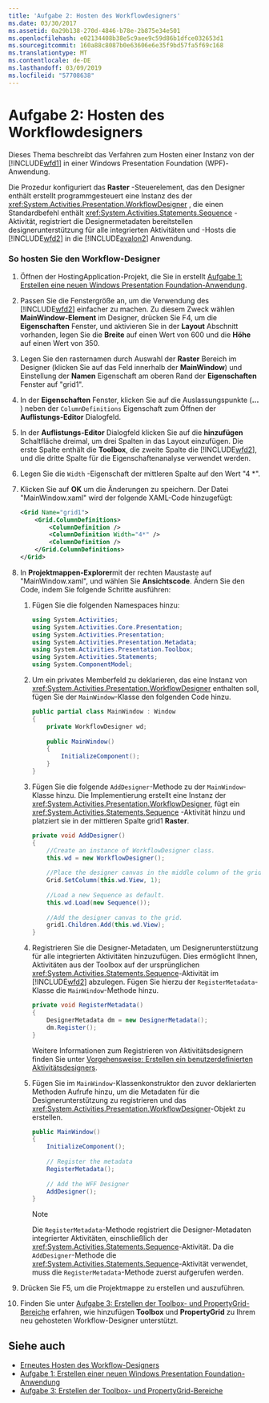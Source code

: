 ```yaml
---
title: 'Aufgabe 2: Hosten des Workflowdesigners'
ms.date: 03/30/2017
ms.assetid: 0a29b138-270d-4846-b78e-2b875e34e501
ms.openlocfilehash: e02134408b38e5c9aee9c59d86b1dfce032653d1
ms.sourcegitcommit: 160a88c8087b0e63606e6e35f9bd57fa5f69c168
ms.translationtype: MT
ms.contentlocale: de-DE
ms.lasthandoff: 03/09/2019
ms.locfileid: "57708638"
---
```

# <a name="task-2-host-the-workflow-designer"></a>Aufgabe 2: Hosten des Workflowdesigners
Dieses Thema beschreibt das Verfahren zum Hosten einer Instanz von der [!INCLUDE[wfd1](../../../includes/wfd1-md.md)] in einer Windows Presentation Foundation (WPF)-Anwendung.  
  
 Die Prozedur konfiguriert das **Raster** -Steuerelement, das den Designer enthält erstellt programmgesteuert eine Instanz des der <xref:System.Activities.Presentation.WorkflowDesigner> , die einen Standardbefehl enthält <xref:System.Activities.Statements.Sequence> -Aktivität, registriert die Designermetadaten bereitstellen designerunterstützung für alle integrierten Aktivitäten und -Hosts die [!INCLUDE[wfd2](../../../includes/wfd2-md.md)] in die [!INCLUDE[avalon2](../../../includes/avalon2-md.md)] Anwendung.  
  
### <a name="to-host-the-workflow-designer"></a>So hosten Sie den Workflow-Designer  
  
1.  Öffnen der HostingApplication-Projekt, die Sie in erstellt [Aufgabe 1: Erstellen eine neuen Windows Presentation Foundation-Anwendung](task-1-create-a-new-wpf-app.md).  
  
2.  Passen Sie die Fenstergröße an, um die Verwendung des [!INCLUDE[wfd2](../../../includes/wfd2-md.md)] einfacher zu machen. Zu diesem Zweck wählen **MainWindow-Element** im Designer, drücken Sie F4, um die **Eigenschaften** Fenster, und aktivieren Sie in der **Layout** Abschnitt vorhanden, legen Sie die **Breite** auf einen Wert von 600 und die **Höhe** auf einen Wert von 350.  
  
3.  Legen Sie den rasternamen durch Auswahl der **Raster** Bereich im Designer (klicken Sie auf das Feld innerhalb der **MainWindow**) und Einstellung der **Namen** Eigenschaft am oberen Rand der  **Eigenschaften** Fenster auf "grid1".  
  
4.  In der **Eigenschaften** Fenster, klicken Sie auf die Auslassungspunkte (**...** ) neben der `ColumnDefinitions` Eigenschaft zum Öffnen der **Auflistungs-Editor** Dialogfeld.  
  
5.  In der **Auflistungs-Editor** Dialogfeld klicken Sie auf die **hinzufügen** Schaltfläche dreimal, um drei Spalten in das Layout einzufügen. Die erste Spalte enthält die **Toolbox**, die zweite Spalte die [!INCLUDE[wfd2](../../../includes/wfd2-md.md)], und die dritte Spalte für die Eigenschaftenanalyse verwendet werden.  
  
6.  Legen Sie die `Width` -Eigenschaft der mittleren Spalte auf den Wert "4 *".  
  
7.  Klicken Sie auf **OK** um die Änderungen zu speichern. Der Datei "MainWindow.xaml" wird der folgende XAML-Code hinzugefügt:  
  
    ```xml  
    <Grid Name="grid1">  
        <Grid.ColumnDefinitions>  
            <ColumnDefinition />  
            <ColumnDefinition Width="4*" />  
            <ColumnDefinition />  
        </Grid.ColumnDefinitions>  
    </Grid>  
    ```  
  
8.  In **Projektmappen-Explorer**mit der rechten Maustaste auf "MainWindow.xaml", und wählen Sie **Ansichtscode**. Ändern Sie den Code, indem Sie folgende Schritte ausführen:  
  
    1.  Fügen Sie die folgenden Namespaces hinzu:  
  
        ```csharp  
        using System.Activities;  
        using System.Activities.Core.Presentation;  
        using System.Activities.Presentation;  
        using System.Activities.Presentation.Metadata;  
        using System.Activities.Presentation.Toolbox;  
        using System.Activities.Statements;  
        using System.ComponentModel;  
        ```  
  
    2.  Um ein privates Memberfeld zu deklarieren, das eine Instanz von <xref:System.Activities.Presentation.WorkflowDesigner> enthalten soll, fügen Sie der `MainWindow`-Klasse den folgenden Code hinzu.  
  
        ```csharp  
        public partial class MainWindow : Window  
        {  
            private WorkflowDesigner wd;  
  
            public MainWindow()  
            {  
                InitializeComponent();  
            }  
        }  
        ```  
  
    3.  Fügen Sie die folgende `AddDesigner`-Methode zu der `MainWindow`-Klasse hinzu. Die Implementierung erstellt eine Instanz der <xref:System.Activities.Presentation.WorkflowDesigner>, fügt ein <xref:System.Activities.Statements.Sequence> -Aktivität hinzu und platziert sie in der mittleren Spalte grid1 **Raster**.  
  
        ```csharp  
        private void AddDesigner()  
        {  
            //Create an instance of WorkflowDesigner class.  
            this.wd = new WorkflowDesigner();  
  
            //Place the designer canvas in the middle column of the grid.  
            Grid.SetColumn(this.wd.View, 1);  
  
            //Load a new Sequence as default.  
            this.wd.Load(new Sequence());  
  
            //Add the designer canvas to the grid.  
            grid1.Children.Add(this.wd.View);  
        }  
        ```  
  
    4.  Registrieren Sie die Designer-Metadaten, um Designerunterstützung für alle integrierten Aktivitäten hinzuzufügen. Dies ermöglicht Ihnen, Aktivitäten aus der Toolbox auf der ursprünglichen <xref:System.Activities.Statements.Sequence>-Aktivität im [!INCLUDE[wfd2](../../../includes/wfd2-md.md)] abzulegen. Fügen Sie hierzu der `RegisterMetadata`-Klasse die `MainWindow`-Methode hinzu.  
  
        ```csharp  
        private void RegisterMetadata()  
        {               
            DesignerMetadata dm = new DesignerMetadata();  
            dm.Register();  
        }  
        ```  
  
         Weitere Informationen zum Registrieren von Aktivitätsdesignern finden Sie unter [Vorgehensweise: Erstellen ein benutzerdefinierten Aktivitätsdesigners](how-to-create-a-custom-activity-designer.md).  
  
    5.  Fügen Sie im `MainWindow`-Klassenkonstruktor den zuvor deklarierten Methoden Aufrufe hinzu, um die Metadaten für die Designerunterstützung zu registrieren und das <xref:System.Activities.Presentation.WorkflowDesigner>-Objekt zu erstellen.  
  
        ```csharp  
        public MainWindow()  
        {  
            InitializeComponent();  
  
            // Register the metadata  
            RegisterMetadata();  
  
            // Add the WFF Designer  
            AddDesigner();  
        }  
        ```  
  
        > [!NOTE]
        >  Die `RegisterMetadata`-Methode registriert die Designer-Metadaten integrierter Aktivitäten, einschließlich der <xref:System.Activities.Statements.Sequence>-Aktivität. Da die `AddDesigner`-Methode die <xref:System.Activities.Statements.Sequence>-Aktivität verwendet, muss die `RegisterMetadata`-Methode zuerst aufgerufen werden.  
  
9. Drücken Sie F5, um die Projektmappe zu erstellen und auszuführen.  
  
10. Finden Sie unter [Aufgabe 3: Erstellen der Toolbox- und PropertyGrid-Bereiche](task-3-create-the-toolbox-and-propertygrid-panes.md) erfahren, wie hinzufügen **Toolbox** und **PropertyGrid** zu Ihrem neu gehosteten Workflow-Designer unterstützt.  
  
## <a name="see-also"></a>Siehe auch
- [Erneutes Hosten des Workflow-Designers](rehosting-the-workflow-designer.md)
- [Aufgabe 1: Erstellen einer neuen Windows Presentation Foundation-Anwendung](task-1-create-a-new-wpf-app.md)
- [Aufgabe 3: Erstellen der Toolbox- und PropertyGrid-Bereiche](task-3-create-the-toolbox-and-propertygrid-panes.md)
